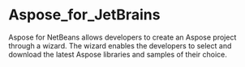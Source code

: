 Aspose_for_JetBrains
====================

Aspose for NetBeans allows developers to create an Aspose project through a wizard. The wizard enables the developers to select and download the latest Aspose libraries and samples of their choice.
